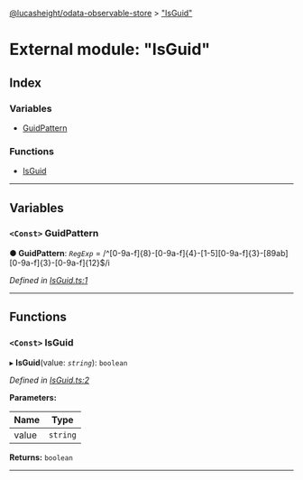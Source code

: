 [@lucasheight/odata-observable-store](../README.md) > ["IsGuid"](../modules/_isguid_.md)

# External module: "IsGuid"

## Index

### Variables

* [GuidPattern](_isguid_.md#guidpattern)

### Functions

* [IsGuid](_isguid_.md#isguid)

---

## Variables

<a id="guidpattern"></a>

### `<Const>` GuidPattern

**● GuidPattern**: *`RegExp`* =  /^[0-9a-f]{8}-[0-9a-f]{4}-[1-5][0-9a-f]{3}-[89ab][0-9a-f]{3}-[0-9a-f]{12}$/i

*Defined in [IsGuid.ts:1](https://github.com/lucasheight/odata-observable-store/blob/2519408/src/IsGuid.ts#L1)*

___

## Functions

<a id="isguid"></a>

### `<Const>` IsGuid

▸ **IsGuid**(value: *`string`*): `boolean`

*Defined in [IsGuid.ts:2](https://github.com/lucasheight/odata-observable-store/blob/2519408/src/IsGuid.ts#L2)*

**Parameters:**

| Name | Type |
| ------ | ------ |
| value | `string` |

**Returns:** `boolean`

___

